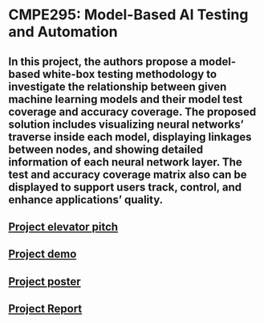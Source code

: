# CMPE295: Model-Based AI Testing and Automation

## In this project, the authors propose a model-based white-box testing methodology to investigate the relationship between given machine learning models and their model test coverage and accuracy coverage. The proposed solution includes visualizing neural networks’ traverse inside each model, displaying linkages between nodes, and showing detailed information of each neural network layer. The test and accuracy coverage matrix also can be displayed to support users track, control, and enhance applications’ quality.

## [Project elevator pitch](https://youtu.be/kS8Y7JlbiX4)

## [Project demo](https://youtu.be/b882u_X2rx4)

## [Project poster](https://github.com/deepkhajanchi/CMPE295-Whitebox-platform/blob/master/Poster.pdf)

## [Project Report](https://github.com/deepkhajanchi/CMPE295-Whitebox-platform/blob/master/CMPE%20295B%20Final%20Project%20Report%20-%20Project%20Outline.pdf)
